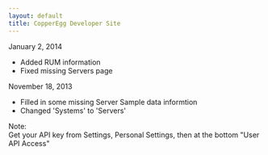 ```yaml
---
layout: default
title: CopperEgg Developer Site
---
```


January 2, 2014
- Added RUM information
- Fixed missing Servers page
  
November 18, 2013
- Filled in some missing Server Sample data informtion
- Changed 'Systems' to 'Servers' 


  
Note:  
Get your API key from Settings, Personal Settings, then at the bottom "User API Access"

